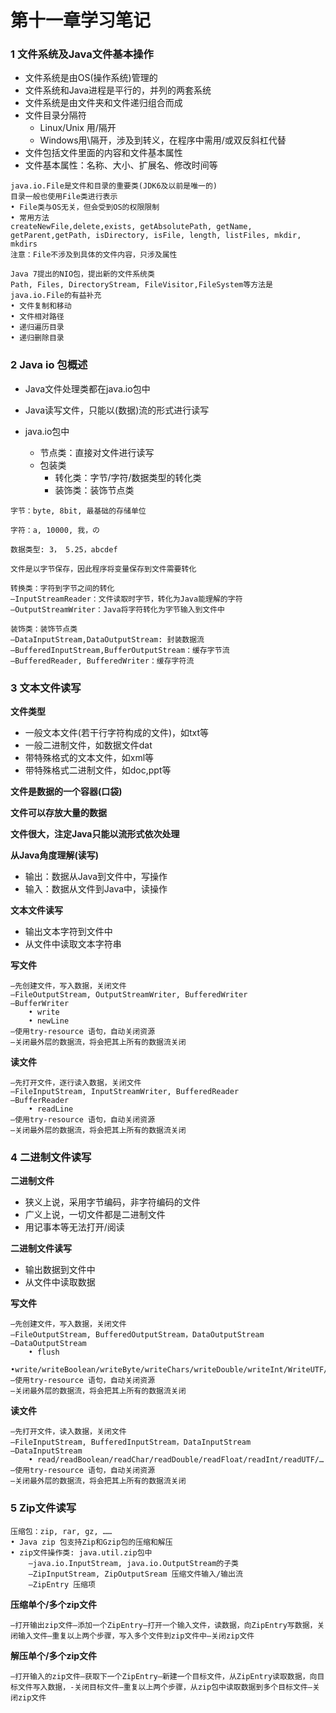 # 第十一章学习笔记

### 1	文件系统及Java文件基本操作

- 文件系统是由OS(操作系统)管理的
- 文件系统和Java进程是平行的，并列的两套系统
- 文件系统是由文件夹和文件递归组合而成
- 文件目录分隔符
  - Linux/Unix 用/隔开
  - Windows用\隔开，涉及到转义，在程序中需用/或双反斜杠代替
- 文件包括文件里面的内容和文件基本属性
- 文件基本属性：名称、大小、扩展名、修改时间等



```
java.io.File是文件和目录的重要类(JDK6及以前是唯一的)
目录一般也使用File类进行表示
• File类与OS无关，但会受到OS的权限限制
• 常用方法
createNewFile,delete,exists, getAbsolutePath, getName,
getParent,getPath, isDirectory, isFile, length, listFiles, mkdir, mkdirs
注意：File不涉及到具体的文件内容，只涉及属性

Java 7提出的NIO包，提出新的文件系统类
Path, Files, DirectoryStream, FileVisitor,FileSystem等方法是java.io.File的有益补充
• 文件复制和移动
• 文件相对路径
• 递归遍历目录
• 递归删除目录
```



### 2	Java io 包概述

- Java文件处理类都在java.io包中

- Java读写文件，只能以(数据)流的形式进行读写
- java.io包中
  - 节点类：直接对文件进行读写
  - 包装类
    - 转化类：字节/字符/数据类型的转化类
    - 装饰类：装饰节点类

```
字节：byte, 8bit, 最基础的存储单位

字符：a, 10000, 我，の

数据类型: 3， 5.25，abcdef

文件是以字节保存，因此程序将变量保存到文件需要转化
```

```
转换类：字符到字节之间的转化
–InputStreamReader：文件读取时字节，转化为Java能理解的字符
–OutputStreamWriter：Java将字符转化为字节输入到文件中

装饰类：装饰节点类
–DataInputStream,DataOutputStream: 封装数据流
–BufferedInputStream,BufferOutputStream：缓存字节流
–BufferedReader, BufferedWriter：缓存字符流
```



### 3	文本文件读写

**文件类型**

- 一般文本文件(若干行字符构成的文件)，如txt等
- 一般二进制文件，如数据文件dat
- 带特殊格式的文本文件，如xml等
- 带特殊格式二进制文件，如doc,ppt等

**文件是数据的一个容器(口袋)**

**文件可以存放大量的数据**

**文件很大，注定Java只能以流形式依次处理**



**从Java角度理解(读写)**

- 输出：数据从Java到文件中，写操作
- 输入：数据从文件到Java中，读操作

**文本文件读写**

- 输出文本字符到文件中
- 从文件中读取文本字符串



**写文件**

```
–先创建文件，写入数据，关闭文件
–FileOutputStream, OutputStreamWriter, BufferedWriter
–BufferWriter
    • write
    • newLine
–使用try-resource 语句，自动关闭资源
–关闭最外层的数据流，将会把其上所有的数据流关闭
```

**读文件**

```
–先打开文件，逐行读入数据，关闭文件
–FileInputStream, InputStreamWriter, BufferedReader
–BufferReader
    • readLine
–使用try-resource 语句，自动关闭资源
–关闭最外层的数据流，将会把其上所有的数据流关闭
```



### 4	二进制文件读写

**二进制文件**

- 狭义上说，采用字节编码，非字符编码的文件
- 广义上说，一切文件都是二进制文件
- 用记事本等无法打开/阅读

**二进制文件读写**

- 输出数据到文件中
- 从文件中读取数据



**写文件**

```
–先创建文件，写入数据，关闭文件
–FileOutputStream, BufferedOutputStream，DataOutputStream
–DataOutputStream
    • flush
	•write/writeBoolean/writeByte/writeChars/writeDouble/writeInt/WriteUTF/…
–使用try-resource 语句，自动关闭资源
–关闭最外层的数据流，将会把其上所有的数据流关闭
```

**读文件**

```
–先打开文件，读入数据，关闭文件
–FileInputStream, BufferedInputStream，DataInputStream
–DataInputStream
	• read/readBoolean/readChar/readDouble/readFloat/readInt/readUTF/…
–使用try-resource 语句，自动关闭资源
–关闭最外层的数据流，将会把其上所有的数据流关闭
```



### 5	Zip文件读写

```
压缩包：zip, rar, gz, ……
• Java zip 包支持Zip和Gzip包的压缩和解压
• zip文件操作类: java.util.zip包中
    –java.io.InputStream, java.io.OutputStream的子类
    –ZipInputStream, ZipOutputSream 压缩文件输入/输出流
    –ZipEntry 压缩项
```



**压缩单个/多个zip文件**

```
–打开输出zip文件–添加一个ZipEntry–打开一个输入文件，读数据，向ZipEntry写数据，关闭输入文件–重复以上两个步骤，写入多个文件到zip文件中–关闭zip文件
```



**解压单个/多个zip文件**

```
–打开输入的zip文件–获取下一个ZipEntry–新建一个目标文件，从ZipEntry读取数据，向目标文件写入数据，-关闭目标文件–重复以上两个步骤，从zip包中读取数据到多个目标文件–关闭zip文件
```

